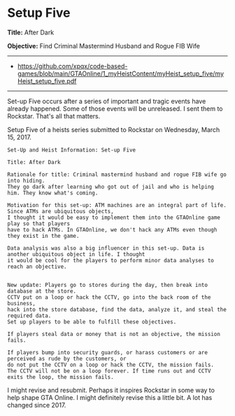 # Setup Five 

__Title:__ After Dark

__Objective:__ Find Criminal Mastermind Husband and Rogue FIB Wife

- --------------------------------------------------------------------------------
- https://github.com/xpqx/code-based-games/blob/main/GTAOnline/1_myHeistContent/myHeist_setup_five/myHeist_setup_five.pdf

- -----------------------------------------------------------------------------------

Set-up Five occurs after a series of important and tragic events have already happened. Some of those events will be unreleased. 
I sent them to Rockstar. That's all that matters.


Setup Five of a heists series submitted to Rockstar on Wednesday, March 15, 2017.


    Set-Up and Heist Information: Set-up Five

    Title: After Dark

    Rationale for title: Criminal mastermind husband and rogue FIB wife go into hiding. 
    They go dark after learning who got out of jail and who is helping him. They know what's coming.
    
    Motivation for this set-up: ATM machines are an integral part of life. Since ATMs are ubiquitous objects, 
    I thought it would be easy to implement them into the GTAOnline game play so that players
    have to hack ATMs. In GTAOnline, we don't hack any ATMs even though they exist in the game.
    
    Data analysis was also a big influencer in this set-up. Data is another ubiquitous object in life. I thought 
    it would be cool for the players to perform minor data analyses to reach an objective.
    
    
    New update: Players go to stores during the day, then break into database at the store. 
    CCTV put on a loop or hack the CCTV, go into the back room of the business,
    hack into the store database, find the data, analyze it, and steal the required data. 
    Set up players to be able to fulfill these objectives.
    
    If players steal data or money that is not an objective, the mission fails. 
        
    If players bump into security guards, or harass customers or are perceived as rude by the customers, or 
    do not put the CCTV on a loop or hack the CCTV, the mission fails.
    The CCTV will not be on a loop forever. If time runs out and CCTV exits the loop, the mission fails.
    
    


I might revise and resubmit. Perhaps it inspires Rockstar in some way to help shape GTA Online.
I might definitely revise this a little bit. A lot has changed since 2017.
